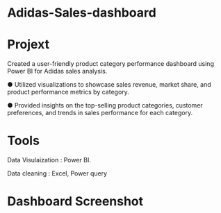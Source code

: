 # Adidas-Sales-dashboard

# Projext
Created a user-friendly product category performance dashboard using Power BI for Adidas sales analysis.

● Utilized visualizations to showcase sales revenue, market share, and product performance metrics by
category.

● Provided insights on the top-selling product categories, customer preferences, and trends in sales
performance for each category.

# Tools
Data Visulaization : Power BI.

Data cleaning : Excel, Power query

# Dashboard Screenshot
